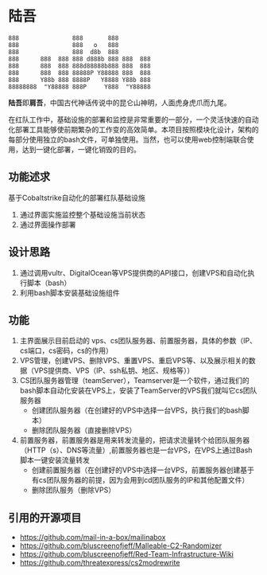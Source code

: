 # 陆吾

```
888               888       888          
888               888   o   888          
888               888  d8b  888          
888      888  888 888 d888b 888 888  888 
888      888  888 888d88888b888 888  888 
888      888  888 88888P Y88888 888  888 
888      Y88b 888 8888P   Y8888 Y88b 888 
88888888  "Y88888 888P     Y888  "Y88888 
```

**陆吾**即**肩吾**，中国古代神话传说中的昆仑山神明，人面虎身虎爪而九尾。

在红队工作中，基础设施的部署和监控是非常重要的一部分，一个灵活快速的自动化部署工具能够使前期繁杂的工作变的高效简单。本项目按照模块化设计，架构的每部分使用独立的bash文件，可单独使用。当然，也可以使用web控制端联合使用，达到一键化部署，一键化销毁的目的。

## 功能述求
基于Cobaltstrike自动化的部署红队基础设施
1. 通过界面实施监控整个基础设施当前状态
2. 通过界面操作部署

## 设计思路
1. 通过调用vultr、DigitalOcean等VPS提供商的API接口，创建VPS和自动化执行脚本（bash）
2. 利用bash脚本安装基础设施组件

## 功能
1. 主界面展示目前启动的 vps、cs团队服务器、前置服务器，具体的参数（IP、cs端口，cs密码，cs的作用）
2. VPS管理，创建VPS、删除VPS、重置VPS、重启VPS等、以及展示相关的数据（VPS提供商、VPS（IP、ssh私钥、地区、规格等））
3. CS团队服务器管理（teamServer），Teamserver是一个软件，通过我们的bash脚本自动化安装在VPS上，安装了TeamServer的VPS我们就叫它cs团队服务器
    - 创建团队服务器（在创建好的VPS中选择一台VPS，执行我们的bash脚本）
    - 删除团队服务器（直接删除VPS）
4. 前置服务器，前置服务器是用来转发流量的，把请求流量转个给团队服务器（HTTP（s）、DNS等流量）,前置服务器也是一台VPS，在VPS上通过Bash脚本一键安装流量转发
    - 创建前置服务器（在创建好的VPS中选择一台VPS，前置服务器创建基于有cs团队服务器的前提，因为会用到cd团队服务的IP和其他配置文件）
    - 删除团队服务（删除VPS）

## 引用的开源项目
* https://github.com/mail-in-a-box/mailinabox
* https://github.com/bluscreenofjeff/Malleable-C2-Randomizer
* https://github.com/bluscreenofjeff/Red-Team-Infrastructure-Wiki
* <https://github.com/threatexpress/cs2modrewrite>
